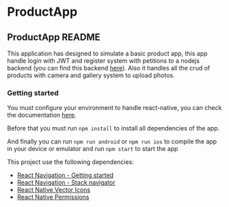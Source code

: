 # ProductApp

## ProductApp README

This application has designed to simulate a basic product app, this app handle login with JWT and register system with petitions to a nodejs backend (you can find this backend [here](https://github.com/emmanueltamburini/restserver-nodejs-app)). Also it handles all the crud of products with camera and gallery system to upload photos.

### Getting started

You must configure your environment to handle react-native, you can check the documentation [here](https://reactnative.dev/docs/environment-setup).

Before that you must run `npm install` to install all dependencies of the app.

And finally you can run `npm run android` or `npm run ios` to compile the app in your device or emulator and run `npm start` to start the app

This project use the following dependencies:

- [React Navigation - Getting started](<https://reactnavigation.org/docs/getting-started/>)
- [React Navigation - Stack navigator](<https://reactnavigation.org/docs/stack-navigator/>)
- [React Native Vector Icons](<https://github.com/oblador/react-native-vector-icons>)
- [React Native Permissions](<https://www.npmjs.com/package/react-native-permissions>)
